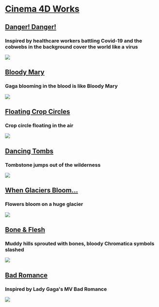 # [Cinema 4D Works](https://chengbo-xing.webflow.io/)

## [Danger! Danger!](https://youtu.be/Abdf4pdOv1o)
### Inspired by healthcare workers battling Covid-19 and the cobwebs in the background cover the world like a virus

<a href="https://youtu.be/Abdf4pdOv1o"><img src="https://github.com/CHENGBO97/Creative-Portfolio/blob/main/Cinema%204D/WEB.GIF"></a>

## [Bloody Mary](https://youtu.be/Xr55VnOMWyE)
### Gaga blooming in the blood is like Bloody Mary

<a href="https://youtu.be/Xr55VnOMWyE"><img src="https://github.com/CHENGBO97/Creative-Portfolio/blob/main/Cinema%204D/Bloody%20Mary.GIF"></a>

## [Floating Crop Circles](https://youtu.be/C98s0S-u9NM)
### Crop circle floating in the air

<a href="https://youtu.be/C98s0S-u9NM"><img src="https://github.com/CHENGBO97/Creative-Portfolio/blob/main/Cinema%204D/%E7%A8%BB%E8%8D%89.GIF"></a>

## [Dancing Tombs](https://youtu.be/VPhcmfo7V3I)
### Tombstone jumps out of the wilderness

<a href="https://youtu.be/VPhcmfo7V3I"><img src="https://github.com/CHENGBO97/Creative-Portfolio/blob/main/Cinema%204D/%E5%9D%9F%E5%A2%93.GIF"></a>

## [When Glaciers Bloom…](https://youtu.be/Vr9DjboBFVw)
### Flowers bloom on a huge glacier

<a href="https://youtu.be/Vr9DjboBFVw"><img src="https://github.com/CHENGBO97/Creative-Portfolio/blob/main/Cinema%204D/Flower.GIF"></a>

## [Bone & Flesh](https://youtu.be/JP3pULQpYs4)
### Muddy hills sprouted with bones, bloody Chromatica symbols slashed

<a href="https://youtu.be/JP3pULQpYs4"><img src="https://github.com/CHENGBO97/Creative-Portfolio/blob/main/Cinema%204D/%E9%AA%A8%E5%A4%B4.GIF"></a>

## [Bad Romance](https://youtu.be/-uIMx5TMsUw)
### Inspired by Lady Gaga's MV Bad Romance

<a href="https://youtu.be/-uIMx5TMsUw"><img src="https://github.com/CHENGBO97/Creative-Portfolio/blob/main/Cinema%204D/Bad%20Romance.GIF"></a>
